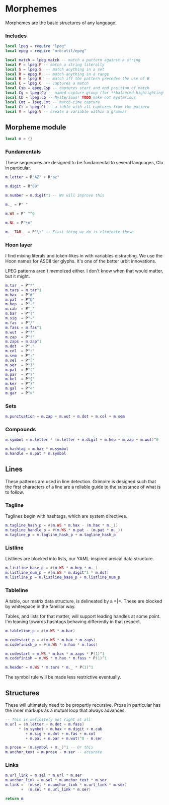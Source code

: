 # Morphemes

 Morphemes are the basic structures of any language.


### Includes

```lua
local lpeg = require "lpeg"
local epeg = require "orb:util/epeg"

local match = lpeg.match -- match a pattern against a string
local P = lpeg.P -- match a string literally
local S = lpeg.S  -- match anything in a set
local R = epeg.R  -- match anything in a range
local B = lpeg.B  -- match iff the pattern precedes the use of B
local C = lpeg.C  -- captures a match
local Csp = epeg.Csp -- captures start and end position of match
local Cg = lpeg.Cg -- named capture group (for **balanced highlighting**)
local Cb = lpeg.Cb -- Mysterious! TODO make not mysterious
local Cmt = lpeg.Cmt -- match-time capture
local Ct = lpeg.Ct -- a table with all captures from the pattern
local V = lpeg.V -- create a variable within a grammar
```
## Morpheme module
```lua
local m = {}
```
### Fundamentals
  These sequences are designed to be fundamental to several languages, Clu
in particular.

```lua
m.letter = R"AZ" + R"az"

m.digit = R"09"

m.number = m.digit^1 -- We will improve this

m._ = P" "

m.WS = P" "^0

m.NL = P"\n"

m.__TAB__ = P"\t" -- First thing we do is eliminate these
```
### Hoon layer
  I find mixing literals and token-likes in with variables distracting.
We use the Hoon names for ASCII tier glyphs.  It's one of the better urbit
innovations.

LPEG patterns aren't memoized either. I don't know when that would matter, but
it might.

```lua
m.tar  = P"*"
m.tars = m.tar^1
m.hax  = P"#"
m.pat  = P"@"
m.hep  = P"-"
m.cab  = P"_"
m.bar  = P"|"
m.sig  = P"~"
m.fas  = P"/"
m.fass = m.fas^1
m.wut  = P"?"
m.zap  = P"!"
m.zaps = m.zap^1
m.dot  = P"."
m.col  = P":"
m.sem  = P";"
m.sel  = P"["
m.ser  = P"]"
m.pal  = P"("
m.par  = P")"
m.kel  = P"{"
m.ker  = P"}"
m.gal  = P"<"
m.gar  = P">"
```
### Sets
```lua
m.punctuation = m.zap + m.wut + m.dot + m.col + m.sem
```
### Compounds
```lua
m.symbol = m.letter * (m.letter + m.digit + m.hep + m.zap + m.wut)^0

m.hashtag = m.hax * m.symbol
m.handle = m.pat * m.symbol
```
## Lines
  These patterns are used in line detection.  Grimoire is designed such that
the first characters of a line are a reliable guide to the substance of what
is to follow.


### Tagline
  Taglines begin with hashtags, which are system directives.

```lua
m.tagline_hash_p = #(m.WS * m.hax - (m.hax * m._))
m.tagline_handle_p = #(m.WS * m.pat - (m.pat * m._))
m.tagline_p = m.tagline_hash_p + m.tagline_hash_p
```
### Listline
  Listlines are blocked into lists, our YAML-inspired arcical data
structure.

```lua
m.listline_base_p = #(m.WS * m.hep * m._)
m.listline_num_p = #(m.WS * m.digit^1 * m.dot)
m.listline_p = m.listline_base_p + m.listline_num_p
```
### Tableline
  A table, our matrix data structure, is delineated by a =|=.  These
are blocked by whitespace in the familiar way.

Tables, and lists for that matter, will support leading handles at
some point.  I'm leaning towards hashtags behaving differently in that
respect.

```lua
m.tableline_p = #(m.WS * m.bar)

m.codestart_p = #(m.WS * m.hax * m.zaps)
m.codefinish_p = #(m.WS * m.hax * m.fass)

m.codestart = m.WS * m.hax * m.zaps * P(1)^1
m.codefinish = m.WS * m.hax * m.fass * P(1)^1

m.header = m.WS * m.tars * m._ * P(1)^1
```
 The symbol rule will be made less restrictive eventually.


## Structures
  These will ultimately need to be propertly recursive.  Prose in particular
has the inner markups as a mutual loop that always advances.

```lua
-- This is definitely not right at all
m.url = (m.letter + m.dot + m.fass)
      * (m.symbol + m.hax + m.digit + m.cab
         + m.sig + m.dot + m.fas + m.col
         + m.pal + m.par + m.wut)^0 - m.ser

m.prose = (m.symbol + m._)^1 -- Or this
m.anchor_text = m.prose - m.ser -- accurate
```
### Links
```lua
m.url_link = m.sel * m.url * m.ser
m.anchor_link = m.sel * m.anchor_text * m.ser
m.link =  (m.sel * m.anchor_link * m.url_link * m.ser)
       +  (m.sel * m.url_link * m.ser)
```
```lua
return m
```

